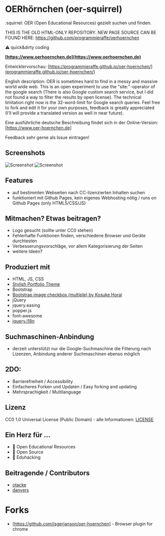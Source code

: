 # OERhörnchen (oer-squirrel)
:squirrel: OER (Open Educational Resources) gezielt suchen und finden.

THIS IS THE OLD HTML-ONLY REPOSITORY. NEW PAGE SOURCE CAN BE FOUND HERE:
https://github.com/programmieraffe/oerhoernchen


:warning: quick&dirty coding

__[https://www.oerhoernchen.de](https://www.oerhoernchen.de)__

Entwicklervorschau: [https://programmieraffe.github.io/oer-hoernchen/](programmieraffe.github.io/oer-hoernchen/)

English description: OER is sometimes hard to find in a messy and massive world wide web. This is an open experiment to use the "site:"-operator of the google search (There is also Google custom search service, but I did not found a way to filter the results by open license). The technical limitation right now is the 32-word-limit for Google search queries. Feel free to fork and edit it for your own purposes, feedback is greatly appreciated (I'll will provide a translated version as well in near future).

Eine ausführliche deutsche Beschreibung findet sich in der Online-Version: [https://www.oer-hoernchen.de]

Feedback sehr gerne als Issue eintragen!

## Screenshots

![Screenshot](img/screenshot1.png)
![Screenshot](img/screenshot2.png)

## Features
- auf bestimmten Webseiten nach CC-lizenzierten Inhalten suchen
- funktioniert mit Github Pages, kein eigenes Webhosting nötig / runs on Github Pages (only HTML5/CSS/JS)

## Mitmachen? Etwas beitragen?

- Logo gesucht (sollte unter CC0 stehen) 
- Fehlerhafte Funktionen finden, verschiedene Browser und Geräte durchtesten
- Verbesserungsvorschläge, vor allem Kategorisierung der Seiten
- weitere Ideen?

## Produziert mit

- HTML, JS, CSS
- [Stylish Portfolio Theme](https://github.com/BlackrockDigital/startbootstrap-stylish-portfolio)
- Bootstrap
- [Bootstrap image checkbox (multiple) by Kosuke Horai](https://codepen.io/kosukehorai/pen/pRwKjg)
- jQuery
- jquery.easing
- popper.js
- font-awesome
- [jquery.i18n](https://github.com/wikimedia/jquery.i18n)

## Suchmaschinen-Anbindung
- derzeit unterstützt nur die Google-Suchmaschine die Filterung nach Lizenzen, Anbindung anderer Suchmaschinen ebenso möglich 

## 2DO:
- Barrierefreiheit / Accessibility
- Einfacheres Forken und Updaten / Easy forking and updating
- Mehrsprachigkeit / Multilanguage

## Lizenz

CC0 1.0 Universal License (Public Domain) - alle Informationen: [LICENSE](https://github.com/programmieraffe/oer-hoernchen/blob/gh-pages/LICENSE)

## Ein Herz für ...
- :green_heart: Open Educational Resources
- :green_heart: Open Source
- :green_heart: Eduhacking

## Beitragende / Contributors
- [otacke](https://github.com/otacke)
- [danvers](https://github.com/danvers)

# Forks
- [https://github.com/isgerjanson/oer-hoernchen] - Browser plugin for chrome
